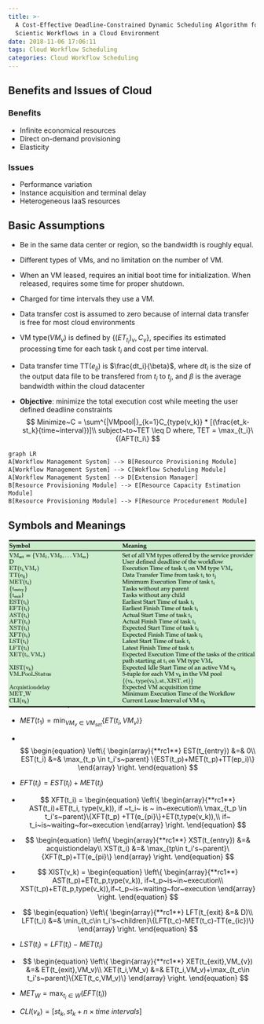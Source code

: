 ```yaml
---
title: >-
  A Cost-Effective Deadline-Constrained Dynamic Scheduling Algorithm for
  Scientic Workflows in a Cloud Environment
date: 2018-11-06 17:06:11
tags: Cloud Workflow Scheduling
categories: Cloud Workflow Scheduling
---
```


## Benefits and Issues of Cloud

### Benefits

* Infinite economical resources
* Direct on-demand provisioning
* Elasticity

### Issues

* Performance variation
* Instance acquisition and terminal delay
* Heterogeneous IaaS resources

## Basic Assumptions

* Be in the same data center or region, so the bandwidth is roughly equal.

* Different types of VMs, and no limitation on the number of VM.

* When an VM leased, requires an initial boot time for initialization. When released, requires some time for proper shutdown.

* Charged for time intervals they use a VM.

* Data transfer cost is assumed to zero because of internal data transfer is free for most cloud environments

* VM type($VM_v$) is defined by $\{(ET_{t_i})_v,C_v\}$, specifies its estimated processing time for each task $t_i$ and cost per time interval.

* Data transfer time TT($e_{ij}$) is $\frac{dt_i}{\beta}$, where  $dt_i$ is the size of the output data file to be transfered from $t_i$ to $t_j$, and $\beta$ is the average bandwidth within the cloud datacenter

* **Objective**: minimize the total  execution cost while meeting the user defined deadline constraints
  $$
  Minimize~C = \sum^{|VMpool|}_{k=1}C_{type(v_k)} * [(\frac{et_k- st_k}{time~interval})]\\
  subject~to~TET \leq D where, TET = \max_{t_i}\{(AFT(t_i\}
  $$


```mermaid
graph LR
A[Workflow Management System] --> B[Resource Provisioning Module]
A[Workflow Management System] --> C[Wokflow Scheduling Module]
A[Workflow Management System] --> D[Extension Manager]
B[Resource Provisioning Module] --> E[Resource Capacity Estimation Module]
B[Resource Provisioning Module] --> F[Resource Procedurement Module]
```

## Symbols and Meanings

![symbols](.\A-Cost-Effective-Deadline-Constrained-Dynamic-Scheduling-Algorithm-for-Scientic-Workflows-in-a-Cloud-Environment\symbols.png)

* $MET(t_1) = \min_{VM_v\in VM_{set}}\{ET(t_i, VM_v)\}$

* ​
  $$
  \begin{equation}
  \left\{
      \begin{array}{**rc1**}
      EST(t_{entry}) &=& 0\\
      EST(t_i) &=& \max_{t_p \in t_i's~parent} \{EST(t_p)+MET(t_p)+TT(ep_i)\}
      \end{array}
  \right.
  \end{equation}
  $$

* $EFT(t_i) = EST(t_i)+MET(t_i)$ 

* $$
  XFT(t_i) = \begin{equation}
  \left\{
      \begin{array}{**rc1**}
      AST(t_i)+ET(t_i, type(v_k)), if ~t_i~ is ~ in~execution\\
      \max_{t_p \in t_i's~parent}\{XFT(t_p) +TT(e_{pi}\}+ET(t,type(v_k)),\\
      if~ t_i~is~waiting~for~execution
      \end{array}
  \right.
  \end{equation}
  $$

* $$
  \begin{equation}
  \left\{
      \begin{array}{**rc1**}
    	XST(t_{entry}) &=& acquistiondelay\\
      XST(t_i) &=& \max_{tp\in t_i's~parent}\{XFT(t_p)+TT(e_{pi}\}
      \end{array}
  \right.
  \end{equation}
  $$

* $$
  XIST(v_k) = \begin{equation}
  \left\{
      \begin{array}{**rc1**}
      AST(t_p)+ET(t_p,type(v_k)), if~t_p~is~in~execution\\
      XST(t_p)+ET(t_p,type(v_k)),if~t_p~is~waiting~for~execution
      \end{array}
  \right.
  \end{equation}
  $$

* $$
  \begin{equation}
  \left\{
      \begin{array}{**rc1**}
      LFT(t_{exit} &=& D)\\
      LFT(t_i) &=& \min_{t_c\in t_i's~children}\{LFT(t_c)-MET(t_c)-TT(e_{ic})\}
      \end{array}
  \right.
  \end{equation}
  $$

* $LST(t_i) = LFT(t_i) - MET(t_i)$

* $$
  \begin{equation}
  \left\{
      \begin{array}{**rc1**}
      XET(t_{exit},VM_{v}) &=& ET(t_{exit},VM_v)\\
      XET(t_i,VM_v) &=& ET(t_i,VM_v)+\max_{t_c\in t_i's~parent}\{XET(t_c,VM_v)\}
      \end{array}
  \right.
  \end{equation}
  $$

* $MET_W = \max_{t_i\in W}(EFT(t_i))$

* $CLI(v_k) = [st_k,st_k+n\times time~intervals]$



